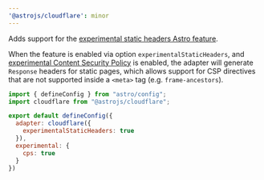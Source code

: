 ```yaml
---
'@astrojs/cloudflare': minor
---
```


Adds support for the [experimental static headers Astro feature](https://docs.astro.build/en/reference/adapter-reference/#experimentalstaticheaders).

When the feature is enabled via option `experimentalStaticHeaders`, and [experimental Content Security Policy](https://docs.astro.build/en/reference/experimental-flags/csp/) is enabled, the adapter will generate `Response` headers for static pages, which allows support for CSP directives that are not supported inside a `<meta>` tag (e.g. `frame-ancestors`).

```js
import { defineConfig } from "astro/config";
import cloudflare from "@astrojs/cloudflare";

export default defineConfig({
  adapter: cloudflare({
    experimentalStaticHeaders: true
  }),
  experimental: {
    cps: true
  }
})
```